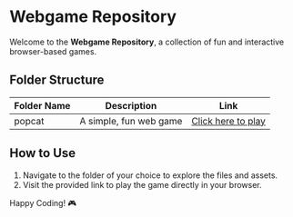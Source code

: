 # Webgame Repository

Welcome to the **Webgame Repository**, a collection of fun and interactive browser-based games. 

## Folder Structure

| Folder Name | Description                | Link                                           |
|-------------|----------------------------|------------------------------------------------|
| popcat      | A simple, fun web game     | [Click here to play](https://clickpng.netlify.app/) |

## How to Use

1. Navigate to the folder of your choice to explore the files and assets.
2. Visit the provided link to play the game directly in your browser.

Happy Coding! 🎮

